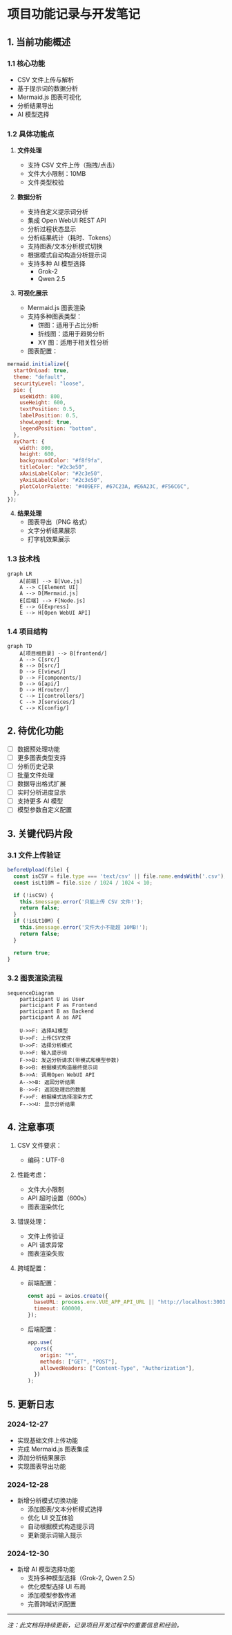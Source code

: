 # 项目功能记录与开发笔记

## 1. 当前功能概述

### 1.1 核心功能

- CSV 文件上传与解析
- 基于提示词的数据分析
- Mermaid.js 图表可视化
- 分析结果导出
- AI 模型选择

### 1.2 具体功能点

1. **文件处理**

   - 支持 CSV 文件上传（拖拽/点击）
   - 文件大小限制：10MB
   - 文件类型校验

2. **数据分析**

   - 支持自定义提示词分析
   - 集成 Open WebUI REST API
   - 分析过程状态显示
   - 分析结果统计（耗时、Tokens）
   - 支持图表/文本分析模式切换
   - 根据模式自动构造分析提示词
   - 支持多种 AI 模型选择
     - Grok-2
     - Qwen 2.5

3. **可视化展示**
   - Mermaid.js 图表渲染
   - 支持多种图表类型：
     - 饼图：适用于占比分析
     - 折线图：适用于趋势分析
     - XY 图：适用于相关性分析
   - 图表配置：

```javascript
mermaid.initialize({
  startOnLoad: true,
  theme: "default",
  securityLevel: "loose",
  pie: {
    useWidth: 800,
    useHeight: 600,
    textPosition: 0.5,
    labelPosition: 0.5,
    showLegend: true,
    legendPosition: "bottom",
  },
  xyChart: {
    width: 800,
    height: 600,
    backgroundColor: "#f8f9fa",
    titleColor: "#2c3e50",
    xAxisLabelColor: "#2c3e50",
    yAxisLabelColor: "#2c3e50",
    plotColorPalette: "#409EFF, #67C23A, #E6A23C, #F56C6C",
  },
});
```

4. **结果处理**
   - 图表导出（PNG 格式）
   - 文字分析结果展示
   - 打字机效果展示

### 1.3 技术栈

```mermaid
graph LR
    A[前端] --> B[Vue.js]
    A --> C[Element UI]
    A --> D[Mermaid.js]
    E[后端] --> F[Node.js]
    E --> G[Express]
    E --> H[Open WebUI API]
```

### 1.4 项目结构

```mermaid
graph TD
    A[项目根目录] --> B[frontend/]
    A --> C[src/]
    B --> D[src/]
    D --> E[views/]
    D --> F[components/]
    D --> G[api/]
    D --> H[router/]
    C --> I[controllers/]
    C --> J[services/]
    C --> K[config/]
```

## 2. 待优化功能

- [ ] 数据预处理功能
- [ ] 更多图表类型支持
- [ ] 分析历史记录
- [ ] 批量文件处理
- [ ] 数据导出格式扩展
- [ ] 实时分析进度显示
- [ ] 支持更多 AI 模型
- [ ] 模型参数自定义配置

## 3. 关键代码片段

### 3.1 文件上传验证

```javascript
beforeUpload(file) {
  const isCSV = file.type === 'text/csv' || file.name.endsWith('.csv');
  const isLt10M = file.size / 1024 / 1024 < 10;

  if (!isCSV) {
    this.$message.error('只能上传 CSV 文件!');
    return false;
  }
  if (!isLt10M) {
    this.$message.error('文件大小不能超 10MB!');
    return false;
  }

  return true;
}
```

### 3.2 图表渲染流程

```mermaid
sequenceDiagram
    participant U as User
    participant F as Frontend
    participant B as Backend
    participant A as API

    U->>F: 选择AI模型
    U->>F: 上传CSV文件
    U->>F: 选择分析模式
    U->>F: 输入提示词
    F->>B: 发送分析请求(带模式和模型参数)
    B->>B: 根据模式构造最终提示词
    B->>A: 调用Open WebUI API
    A-->>B: 返回分析结果
    B-->>F: 返回处理后的数据
    F->>F: 根据模式选择渲染方式
    F-->>U: 显示分析结果
```

## 4. 注意事项

1. CSV 文件要求：

   - 编码：UTF-8

2. 性能考虑：

   - 文件大小限制
   - API 超时设置（600s）
   - 图表渲染优化

3. 错误处理：

   - 文件上传验证
   - API 请求异常
   - 图表渲染失败

4. 跨域配置：
   - 前端配置：
     ```javascript
     const api = axios.create({
       baseURL: process.env.VUE_APP_API_URL || "http://localhost:3001",
       timeout: 600000,
     });
     ```
   - 后端配置：
     ```javascript
     app.use(
       cors({
         origin: "*",
         methods: ["GET", "POST"],
         allowedHeaders: ["Content-Type", "Authorization"],
       })
     );
     ```

## 5. 更新日志

### 2024-12-27

- 实现基础文件上传功能
- 完成 Mermaid.js 图表集成
- 添加分析结果展示
- 实现图表导出功能

### 2024-12-28

- 新增分析模式切换功能
  - 添加图表/文本分析模式选择
  - 优化 UI 交互体验
  - 自动根据模式构造提示词
  - 更新提示词输入提示

### 2024-12-30

- 新增 AI 模型选择功能
  - 支持多种模型选择（Grok-2, Qwen 2.5）
  - 优化模型选择 UI 布局
  - 添加模型参数传递
  - 完善跨域访问配置

---

_注：此文档将持续更新，记录项目开发过程中的重要信息和经验。_
